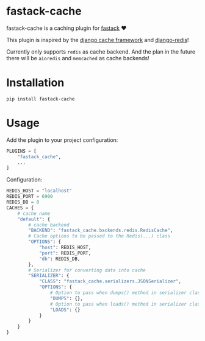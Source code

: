 # fastack-cache

fastack-cache is a caching plugin for [fastack](https://github.com/fastack-dev/fastack) ❤️

This plugin is inspired by the [django cache framework](https://docs.djangoproject.com/en/4.0/topics/cache/) and [django-redis](https://github.com/jazzband/django-redis)!

Currently only supports ``redis`` as cache backend.
And the plan in the future there will be ``aioredis`` and ``memcached`` as cache backends!

# Installation

```
pip install fastack-cache
```

# Usage

Add the plugin to your project configuration:

```python
PLUGINS = [
    "fastack_cache",
    ...
]
```

Configuration:

```python
REDIS_HOST = "localhost"
REDIS_PORT = 6900
REDIS_DB = 0
CACHES = {
    # cache name
    "default": {
        # cache backend
        "BACKEND": "fastack_cache.backends.redis.RedisCache",
        # Cache options to be passed to the Redis(...) class
        "OPTIONS": {
            "host": REDIS_HOST,
            "port": REDIS_PORT,
            "db": REDIS_DB,
        },
        # Serializer for converting data into cache
        "SERIALIZER": {
            "CLASS": "fastack_cache.serializers.JSONSerializer",
            "OPTIONS": {
                # Option to pass when dumps() method in serializer class is called
                "DUMPS": {},
                # Option to pass when loads() method in serializer class is called
                "LOADS": {}
            }
        }
    }
}
```

